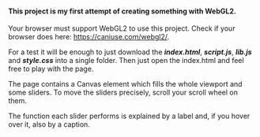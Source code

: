#### This project is my first attempt of creating something with WebGL2.

Your browser must support WebGL2 to use this project. Check if your browser does here: https://caniuse.com/webgl2/.

For a test it will be enough to just download the ***index.html***, ***script.js***, ***lib.js*** and ***style.css*** into a single folder. Then just open the index.html and feel free to play with the page.

The page contains a Canvas element which fills the whole viewport and some sliders. To move the sliders precisely, scroll your scroll wheel on them.

The function each slider performs is explained by a label and, if you hover over it, also by a caption.